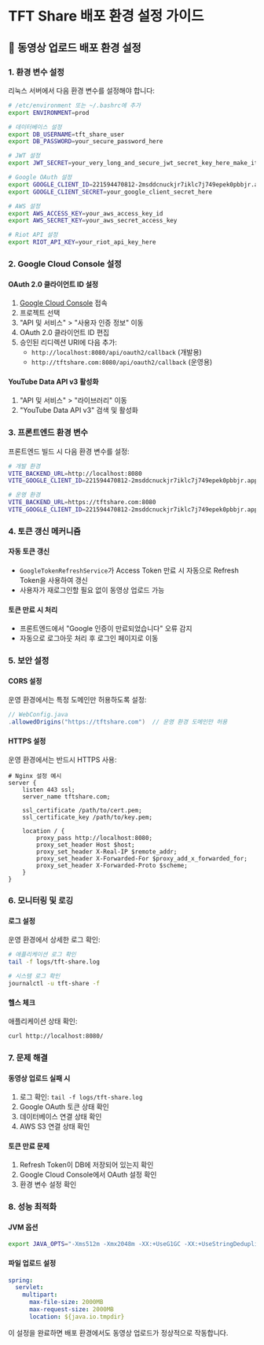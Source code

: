 # TFT Share 배포 환경 설정 가이드

## 🚀 동영상 업로드 배포 환경 설정

### 1. 환경 변수 설정

리눅스 서버에서 다음 환경 변수를 설정해야 합니다:

```bash
# /etc/environment 또는 ~/.bashrc에 추가
export ENVIRONMENT=prod

# 데이터베이스 설정
export DB_USERNAME=tft_share_user
export DB_PASSWORD=your_secure_password_here

# JWT 설정
export JWT_SECRET=your_very_long_and_secure_jwt_secret_key_here_make_it_at_least_256_bits

# Google OAuth 설정
export GOOGLE_CLIENT_ID=221594470812-2msddcnuckjr7iklc7j749epek0pbbjr.apps.googleusercontent.com
export GOOGLE_CLIENT_SECRET=your_google_client_secret_here

# AWS 설정
export AWS_ACCESS_KEY=your_aws_access_key_id
export AWS_SECRET_KEY=your_aws_secret_access_key

# Riot API 설정
export RIOT_API_KEY=your_riot_api_key_here
```

### 2. Google Cloud Console 설정

#### OAuth 2.0 클라이언트 ID 설정
1. [Google Cloud Console](https://console.cloud.google.com/) 접속
2. 프로젝트 선택
3. "API 및 서비스" > "사용자 인증 정보" 이동
4. OAuth 2.0 클라이언트 ID 편집
5. 승인된 리디렉션 URI에 다음 추가:
   - `http://localhost:8080/api/oauth2/callback` (개발용)
   - `http://tftshare.com:8080/api/oauth2/callback` (운영용)

#### YouTube Data API v3 활성화
1. "API 및 서비스" > "라이브러리" 이동
2. "YouTube Data API v3" 검색 및 활성화

### 3. 프론트엔드 환경 변수

프론트엔드 빌드 시 다음 환경 변수를 설정:

```bash
# 개발 환경
VITE_BACKEND_URL=http://localhost:8080
VITE_GOOGLE_CLIENT_ID=221594470812-2msddcnuckjr7iklc7j749epek0pbbjr.apps.googleusercontent.com

# 운영 환경
VITE_BACKEND_URL=https://tftshare.com:8080
VITE_GOOGLE_CLIENT_ID=221594470812-2msddcnuckjr7iklc7j749epek0pbbjr.apps.googleusercontent.com
```

### 4. 토큰 갱신 메커니즘

#### 자동 토큰 갱신
- `GoogleTokenRefreshService`가 Access Token 만료 시 자동으로 Refresh Token을 사용하여 갱신
- 사용자가 재로그인할 필요 없이 동영상 업로드 가능

#### 토큰 만료 시 처리
- 프론트엔드에서 "Google 인증이 만료되었습니다" 오류 감지
- 자동으로 로그아웃 처리 후 로그인 페이지로 이동

### 5. 보안 설정

#### CORS 설정
운영 환경에서는 특정 도메인만 허용하도록 설정:

```java
// WebConfig.java
.allowedOrigins("https://tftshare.com")  // 운영 환경 도메인만 허용
```

#### HTTPS 설정
운영 환경에서는 반드시 HTTPS 사용:

```nginx
# Nginx 설정 예시
server {
    listen 443 ssl;
    server_name tftshare.com;
    
    ssl_certificate /path/to/cert.pem;
    ssl_certificate_key /path/to/key.pem;
    
    location / {
        proxy_pass http://localhost:8080;
        proxy_set_header Host $host;
        proxy_set_header X-Real-IP $remote_addr;
        proxy_set_header X-Forwarded-For $proxy_add_x_forwarded_for;
        proxy_set_header X-Forwarded-Proto $scheme;
    }
}
```

### 6. 모니터링 및 로깅

#### 로그 설정
운영 환경에서 상세한 로그 확인:

```bash
# 애플리케이션 로그 확인
tail -f logs/tft-share.log

# 시스템 로그 확인
journalctl -u tft-share -f
```

#### 헬스 체크
애플리케이션 상태 확인:

```bash
curl http://localhost:8080/
```

### 7. 문제 해결

#### 동영상 업로드 실패 시
1. 로그 확인: `tail -f logs/tft-share.log`
2. Google OAuth 토큰 상태 확인
3. 데이터베이스 연결 상태 확인
4. AWS S3 연결 상태 확인

#### 토큰 만료 문제
1. Refresh Token이 DB에 저장되어 있는지 확인
2. Google Cloud Console에서 OAuth 설정 확인
3. 환경 변수 설정 확인

### 8. 성능 최적화

#### JVM 옵션
```bash
export JAVA_OPTS="-Xms512m -Xmx2048m -XX:+UseG1GC -XX:+UseStringDeduplication"
```

#### 파일 업로드 설정
```yaml
spring:
  servlet:
    multipart:
      max-file-size: 2000MB
      max-request-size: 2000MB
      location: ${java.io.tmpdir}
```

이 설정을 완료하면 배포 환경에서도 동영상 업로드가 정상적으로 작동합니다.

